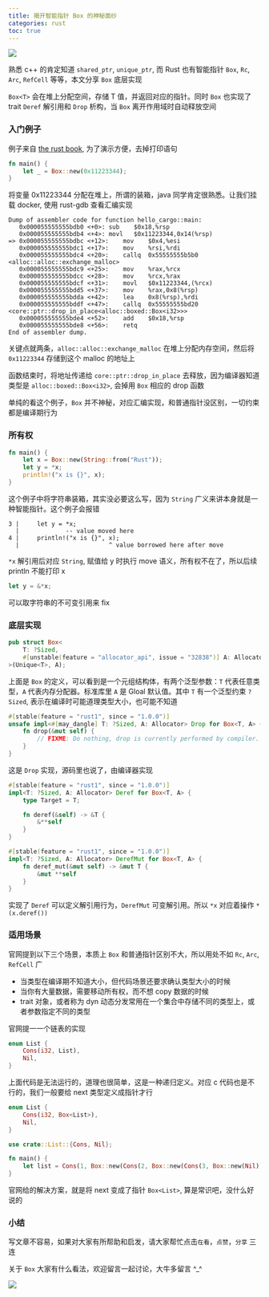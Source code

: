 ```yaml
---
title: 揭开智能指针 Box 的神秘面纱
categories: rust
toc: true
---
```


![](https://gitee.com/dongzerun/images/raw/master/img/rust-cover-white.jpg)

熟悉 c++ 的肯定知道 `shared_ptr`, `unique_ptr`, 而 Rust 也有智能指针 `Box`, `Rc`, `Arc`, `RefCell` 等等，本文分享 `Box` 底层实现

`Box<T>` 会在堆上分配空间，存储 T 值，并返回对应的指针。同时 `Box` 也实现了 trait `Deref` 解引用和 `Drop` 析构，当 `Box` 离开作用域时自动释放空间

### 入门例子
例子来自 [the rust book](https://doc.rust-lang.org/book/ch15-01-box.html), 为了演示方便，去掉打印语句

```rust
fn main() {
    let _ = Box::new(0x11223344);
}
```
将变量 0x11223344 分配在堆上，所谓的装箱，java 同学肯定很熟悉。让我们挂载 docker, 使用 rust-gdb 查看汇编实现
```
Dump of assembler code for function hello_cargo::main:
   0x000055555555bdb0 <+0>:	sub    $0x18,%rsp
   0x000055555555bdb4 <+4>:	movl   $0x11223344,0x14(%rsp)
=> 0x000055555555bdbc <+12>:	mov    $0x4,%esi
   0x000055555555bdc1 <+17>:	mov    %rsi,%rdi
   0x000055555555bdc4 <+20>:	callq  0x55555555b5b0 <alloc::alloc::exchange_malloc>
   0x000055555555bdc9 <+25>:	mov    %rax,%rcx
   0x000055555555bdcc <+28>:	mov    %rcx,%rax
   0x000055555555bdcf <+31>:	movl   $0x11223344,(%rcx)
   0x000055555555bdd5 <+37>:	mov    %rax,0x8(%rsp)
   0x000055555555bdda <+42>:	lea    0x8(%rsp),%rdi
   0x000055555555bddf <+47>:	callq  0x55555555bd20 <core::ptr::drop_in_place<alloc::boxed::Box<i32>>>
   0x000055555555bde4 <+52>:	add    $0x18,%rsp
   0x000055555555bde8 <+56>:	retq
End of assembler dump.
```
关键点就两条，`alloc::alloc::exchange_malloc` 在堆上分配内存空间，然后将 `0x11223344` 存储到这个 malloc 的地址上

函数结束时，将地址传递给 `core::ptr::drop_in_place` 去释放，因为编译器知道类型是 `alloc::boxed::Box<i32>`, 会掉用 `Box` 相应的 drop 函数

单纯的看这个例子，`Box` 并不神秘，对应汇编实现，和普通指针没区别，一切约束都是编译期行为

### 所有权
```rust
fn main() {
    let x = Box::new(String::from("Rust"));
    let y = *x;
    println!("x is {}", x);
}
```
这个例子中将字符串装箱，其实没必要这么写，因为 `String` 广义来讲本身就是一种智能指针。这个例子会报错
```
3 |     let y = *x;
  |             -- value moved here
4 |     println!("x is {}", x);
  |                         ^ value borrowed here after move
```
`*x` 解引用后对应 `String`, 赋值给 y 时执行 move 语义，所有权不在了，所以后续 println 不能打印 x

```rust
let y = &*x;
```
可以取字符串的不可变引用来 fix

### 底层实现
```rust
pub struct Box<
    T: ?Sized,
    #[unstable(feature = "allocator_api", issue = "32838")] A: Allocator = Global,
>(Unique<T>, A);
```
上面是 `Box` 的定义，可以看到是一个元组结构体，有两个泛型参数：`T` 代表任意类型，`A` 代表内存分配器。标准库里 `A` 是 Gloal 默认值。其中 `T` 有一个泛型约束 `?Sized`, 表示在编译时可能道理类型大小，也可能不知道

```rust
#[stable(feature = "rust1", since = "1.0.0")]
unsafe impl<#[may_dangle] T: ?Sized, A: Allocator> Drop for Box<T, A> {
    fn drop(&mut self) {
        // FIXME: Do nothing, drop is currently performed by compiler.
    }
}
```
这是 `Drop` 实现，源码里也说了，由编译器实现
```rust
#[stable(feature = "rust1", since = "1.0.0")]
impl<T: ?Sized, A: Allocator> Deref for Box<T, A> {
    type Target = T;

    fn deref(&self) -> &T {
        &**self
    }
}

#[stable(feature = "rust1", since = "1.0.0")]
impl<T: ?Sized, A: Allocator> DerefMut for Box<T, A> {
    fn deref_mut(&mut self) -> &mut T {
        &mut **self
    }
}
```
实现了 `Deref` 可以定义解引用行为，`DerefMut` 可变解引用。所以 `*x` 对应着操作 `*(x.deref())`

### 适用场景
官网提到以下三个场景，本质上 `Box` 和普通指针区别不大，所以用处不如 `Rc`, `Arc`, `RefCell` 广

* 当类型在编译期不知道大小，但代码场景还要求确认类型大小的时候
* 当你有大量数据，需要移动所有权，而不想 copy 数据的时候
* trait 对象，或者称为 dyn 动态分发常用在一个集合中存储不同的类型上，或者参数指定不同的类型

官网提一一个链表的实现
```rust
enum List {
    Cons(i32, List),
    Nil,
}
```
上面代码是无法运行的，道理也很简单，这是一种递归定义。对应 c 代码也是不行的，我们一般要给 next 类型定义成指针才行
```rust
enum List {
    Cons(i32, Box<List>),
    Nil,
}

use crate::List::{Cons, Nil};

fn main() {
    let list = Cons(1, Box::new(Cons(2, Box::new(Cons(3, Box::new(Nil))))));
}
```
官网给的解决方案，就是将 next 变成了指针 `Box<List>`, 算是常识吧，没什么好说的

### 小结
写文章不容易，如果对大家有所帮助和启发，请大家帮忙点击`在看`，`点赞`，`分享` 三连

关于 `Box` 大家有什么看法，欢迎留言一起讨论，大牛多留言 ^_^

![](https://gitee.com/dongzerun/images/raw/master/img/dongzerun-weixin-code.png)
